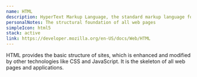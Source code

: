 ```yaml
---
name: HTML
description: HyperText Markup Language, the standard markup language for documents designed to be displayed in a web browser
personalNotes: The structural foundation of all web pages
simpleIcon: html5
stack: active
link: https://developer.mozilla.org/en-US/docs/Web/HTML
---
```


HTML provides the basic structure of sites, which is enhanced and modified by other technologies like CSS and JavaScript. It is the skeleton of all web pages and applications.

